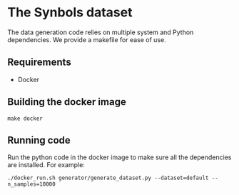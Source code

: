 # The Synbols dataset

The data generation code relies on multiple system and Python dependencies. We provide a makefile for ease of use.

## Requirements

* Docker

## Building the docker image

```
make docker
```

## Running code

Run the python code in the docker image to make sure all the dependencies are installed. For example:
```
./docker_run.sh generator/generate_dataset.py --dataset=default --n_samples=10000
```

